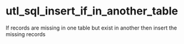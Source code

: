# utl_sql_insert_if_in_another_table
If records are missing in one table but exist in another then insert the missing records
